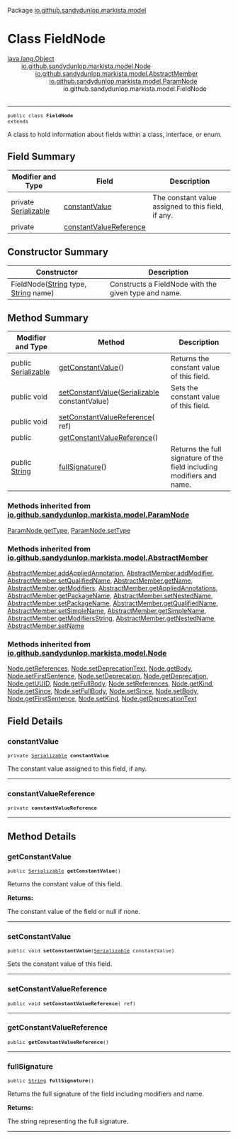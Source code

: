 Package [io.github.sandydunlop.markista.model](index.md)

# Class FieldNode
[java.lang.Object](https://docs.oracle.com/en/java/javase/24/docs/api/java.base/java/lang/Object.html)<br/>
        [io.github.sandydunlop.markista.model.Node](Node.md)<br/>
                [io.github.sandydunlop.markista.model.AbstractMember](AbstractMember.md)<br/>
                        [io.github.sandydunlop.markista.model.ParamNode](ParamNode.md)<br/>
                                io.github.sandydunlop.markista.model.FieldNode<br/>
<br/>

----

<span style="font-family: monospace; font-size: 80%;">public class __FieldNode__<br/>extends [](ParamNode.md)
</span>

A class to hold information about fields within a class, interface, or enum.


## Field Summary

| Modifier and Type                                                                                              | Field                                             | Description                                        |
|----------------------------------------------------------------------------------------------------------------|---------------------------------------------------|----------------------------------------------------|
| private [Serializable](https://docs.oracle.com/en/java/javase/24/docs/api/java.base/java/io/Serializable.html) | [constantValue](#constantvalue)                   | The constant value assigned to this field, if any. |
| private [](TypeReference.md)                                                                                   | [constantValueReference](#constantvaluereference) |                                                    |



## Constructor Summary

| Constructor                                                                                                                                                                                                     | Description                                          |
|-----------------------------------------------------------------------------------------------------------------------------------------------------------------------------------------------------------------|------------------------------------------------------|
| FieldNode([String](https://docs.oracle.com/en/java/javase/24/docs/api/java.base/java/lang/String.html) type, [String](https://docs.oracle.com/en/java/javase/24/docs/api/java.base/java/lang/String.html) name) | Constructs a FieldNode with the given type and name. |



## Method Summary

| Modifier and Type                                                                                             | Method                                                                                                                                                      | Description                                                           |
|---------------------------------------------------------------------------------------------------------------|-------------------------------------------------------------------------------------------------------------------------------------------------------------|-----------------------------------------------------------------------|
| public [Serializable](https://docs.oracle.com/en/java/javase/24/docs/api/java.base/java/io/Serializable.html) | [getConstantValue](#getconstantvalue)()                                                                                                                     | Returns the constant value of this field.                             |
| public void                                                                                                   | [setConstantValue](#setconstantvalue)([Serializable](https://docs.oracle.com/en/java/javase/24/docs/api/java.base/java/io/Serializable.html) constantValue) | Sets the constant value of this field.                                |
| public void                                                                                                   | [setConstantValueReference](#setconstantvaluereference)([](TypeReference.md) ref)                                                                           |                                                                       |
| public [](TypeReference.md)                                                                                   | [getConstantValueReference](#getconstantvaluereference)()                                                                                                   |                                                                       |
| public [String](https://docs.oracle.com/en/java/javase/24/docs/api/java.base/java/lang/String.html)           | [fullSignature](#fullsignature)()                                                                                                                           | Returns the full signature of the field including modifiers and name. |


### Methods inherited from [io.github.sandydunlop.markista.model.ParamNode](ParamNode.md)

[ParamNode.getType](ParamNode.md#gettype), [ParamNode.setType](ParamNode.md#settype)

### Methods inherited from [io.github.sandydunlop.markista.model.AbstractMember](AbstractMember.md)

[AbstractMember.addAppliedAnnotation](AbstractMember.md#addappliedannotation), [AbstractMember.addModifier](AbstractMember.md#addmodifier), [AbstractMember.setQualifiedName](AbstractMember.md#setqualifiedname), [AbstractMember.getName](AbstractMember.md#getname), [AbstractMember.getModifiers](AbstractMember.md#getmodifiers), [AbstractMember.getAppliedAnnotations](AbstractMember.md#getappliedannotations), [AbstractMember.getPackageName](AbstractMember.md#getpackagename), [AbstractMember.setNestedName](AbstractMember.md#setnestedname), [AbstractMember.setPackageName](AbstractMember.md#setpackagename), [AbstractMember.getQualifiedName](AbstractMember.md#getqualifiedname), [AbstractMember.setSimpleName](AbstractMember.md#setsimplename), [AbstractMember.getSimpleName](AbstractMember.md#getsimplename), [AbstractMember.getModifiersString](AbstractMember.md#getmodifiersstring), [AbstractMember.getNestedName](AbstractMember.md#getnestedname), [AbstractMember.setName](AbstractMember.md#setname)

### Methods inherited from [io.github.sandydunlop.markista.model.Node](Node.md)

[Node.getReferences](Node.md#getreferences), [Node.setDeprecationText](Node.md#setdeprecationtext), [Node.getBody](Node.md#getbody), [Node.setFirstSentence](Node.md#setfirstsentence), [Node.setDeprecation](Node.md#setdeprecation), [Node.getDeprecation](Node.md#getdeprecation), [Node.getUUID](Node.md#getuuid), [Node.getFullBody](Node.md#getfullbody), [Node.setReferences](Node.md#setreferences), [Node.getKind](Node.md#getkind), [Node.getSince](Node.md#getsince), [Node.setFullBody](Node.md#setfullbody), [Node.setSince](Node.md#setsince), [Node.setBody](Node.md#setbody), [Node.getFirstSentence](Node.md#getfirstsentence), [Node.setKind](Node.md#setkind), [Node.getDeprecationText](Node.md#getdeprecationtext)


## Field Details

### constantValue

<span style="font-family: monospace; font-size: 80%;">private [Serializable](https://docs.oracle.com/en/java/javase/24/docs/api/java.base/java/io/Serializable.html) __constantValue__</span>

The constant value assigned to this field, if any.


---

### constantValueReference

<span style="font-family: monospace; font-size: 80%;">private [](TypeReference.md) __constantValueReference__</span>




---


## Method Details

### getConstantValue

<span style="font-family: monospace; font-size: 80%;">public [Serializable](https://docs.oracle.com/en/java/javase/24/docs/api/java.base/java/io/Serializable.html) __getConstantValue__()</span>

Returns the constant value of this field.

**Returns:**

The constant value of the field or null if none.


---

### setConstantValue

<span style="font-family: monospace; font-size: 80%;">public void __setConstantValue__([Serializable](https://docs.oracle.com/en/java/javase/24/docs/api/java.base/java/io/Serializable.html) constantValue)</span>

Sets the constant value of this field.


---

### setConstantValueReference

<span style="font-family: monospace; font-size: 80%;">public void __setConstantValueReference__([](TypeReference.md) ref)</span>




---

### getConstantValueReference

<span style="font-family: monospace; font-size: 80%;">public [](TypeReference.md) __getConstantValueReference__()</span>




---

### fullSignature

<span style="font-family: monospace; font-size: 80%;">public [String](https://docs.oracle.com/en/java/javase/24/docs/api/java.base/java/lang/String.html) __fullSignature__()</span>

Returns the full signature of the field including modifiers and name.

**Returns:**

The string representing the full signature.


---

